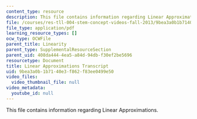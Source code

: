 ```yaml
---
content_type: resource
description: This file contains information regarding Linear Approximations.
file: /courses/res-tll-004-stem-concept-videos-fall-2013/9bea3a0b1b7140e3f862f83ee0499e50_MITRES_TLL-004F13_LinearAp.pdf
file_type: application/pdf
learning_resource_types: []
ocw_type: OCWFile
parent_title: Linearity
parent_type: SupplementalResourceSection
parent_uid: 408da444-4ea5-a84d-94db-f30ef2be5696
resourcetype: Document
title: Linear Approximations Transcript
uid: 9bea3a0b-1b71-40e3-f862-f83ee0499e50
video_files:
  video_thumbnail_file: null
video_metadata:
  youtube_id: null
---
```

This file contains information regarding Linear Approximations.

